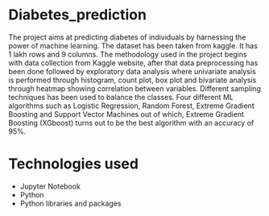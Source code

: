 # Diabetes_prediction
The project aims at predicting diabetes of individuals by harnessing the power of machine learning. The dataset has been taken from kaggle. It has 1 lakh rows and 9 columns.
The methodology used in the project begins with data collection from Kaggle website, after that data preprocessing has been done followed by exploratory data analysis where univariate analysis is performed through histogram, count plot, box plot and bivariate analysis through heatmap showing correlation between variables. Different sampling techniques has been used to balance the classes. Four different ML algorithms such as Logistic Regression, Random Forest, Extreme Gradient Boosting and Support Vector Machines out of which, Extreme Gradient Boosting (XGboost) turns out to be the best algorithm with an accuracy of 95%.
# Technologies used
- Jupyter Notebook
- Python
- Python libraries and packages
